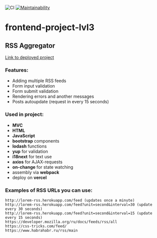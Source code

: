 ![CI](https://github.com/DmitryForsilov/frontend-project-lvl3/workflows/CI/badge.svg)
[![Maintainability](https://api.codeclimate.com/v1/badges/3e1e7d6753941fd16810/maintainability)](https://codeclimate.com/github/DmitryForsilov/frontend-project-lvl3/maintainability)

# frontend-project-lvl3

## RSS Aggregator

[Link to deployed project](https://frontend-project-lvl3-drab.vercel.app/)

### Features:
- Adding multiple RSS feeds
- Form input validation
- Form submit validation
- Rendering errors and another messages
- Posts autoupdate (request in every 15 seconds)

### Used in project:
- **MVC**
- **HTML**
- **JavaScript**
- **bootstrap** components
- **lodash** functions
- **yup** for validation
- **i18next** for text use
- **axios** for AJAX-requests
- **on-change** for state watching
- assembly via **webpack**
- deploy on **vercel**

### Examples of RSS URLs you can use:
```
http://lorem-rss.herokuapp.com/feed (updates once a minute)
http://lorem-rss.herokuapp.com/feed?unit=second&interval=30 (update every 30 seconds)
http://lorem-rss.herokuapp.com/feed?unit=second&interval=15 (update every 15 seconds)
https://developer.mozilla.org/ru/docs/feeds/rss/all
https://css-tricks.com/feed/
https://www.habrahabr.ru/rss/main
```